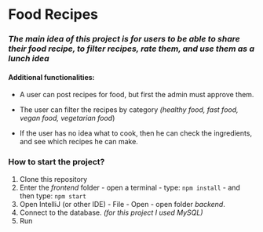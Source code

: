 # Food Recipes

### *The main idea of this project is for users to be able to share their food recipe, to filter recipes, rate them, and use them as a lunch idea*

#### Additional functionalities:
- A user can post recipes for food, but first the admin must approve them.

- The user can filter the recipes by category *(healthy food, fast food, vegan food, vegetarian food*)

- If the user has no idea what to cook, then he can check the ingredients, and see which recipes he can make.


### How to start the project?
1. Clone this repository
2. Enter the *frontend* folder - open a terminal - type: `npm install` - and then type: `npm start`
3. Open IntelliJ (or other IDE) - File - Open - open folder *backend*.
4. Connect to the database. *(for this project I used MySQL)*
5. Run

